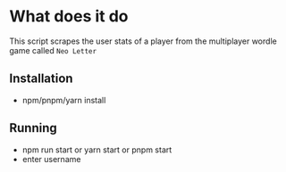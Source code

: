 # What does it do

This script scrapes the user stats of a player from the multiplayer wordle game called `Neo Letter`

## Installation

- npm/pnpm/yarn install

## Running

- npm run start or yarn start or pnpm start
- enter username
